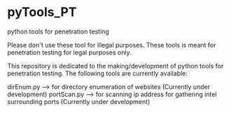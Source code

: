# pyTools_PT
python tools for penetration testing

Please don't use these tool for illegal purposes. These tools is meant for penetration testing for legal purposes only.

This repository is dedicated to the making/development of python tools for penetration testing.
The following tools are currently available:

dirEnum.py --> for directory enumeration of websites (Currently under development)
portScan.py --> for scanning ip address for gathering intel surrounding ports (Currently under development)
